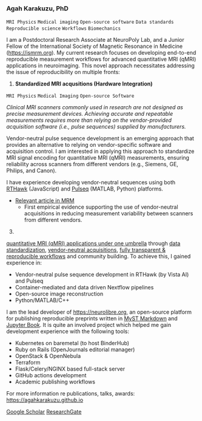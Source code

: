 ### Agah Karakuzu, PhD

`MRI Physics` `Medical imaging` `Open-source software` `Data standards` `Reproducible science` `Workflows` `Biomechanics`

I am a Postdoctoral Research Associate at NeuroPoly Lab, and a Junior Fellow of the International Society of Magnetic Resonance in Medicine (https://ismrm.org). My current research focuses on developing end-to-end reproducible measurement workflows for advanced quantitative MRI (qMRI) applications in neuroimaging. This novel approach necessitates addressing the issue of reproducibility on multiple fronts: 

1. **Standardized MRI acqusitions (Hardware Integration)**
   
`MRI Physics` `Medical Imaging` `Open-source Software`

_Clinical MRI scanners commonly used in research are not designed as precise measurement devices. Achieving accurate and repeatable measurements requires more than relying on the vendor-provided acquisition software (i.e., pulse sequences) supplied by manufacturers._

Vendor-neutral pulse sequence development is an emerging approach that provides an alternative to relying on vendor-specific software and acquisition control. I am interested in applying this approach to standardize MRI signal encoding for quantitative MRI (qMRI) measurements, ensuring reliability across scanners from different vendors (e.g., Siemens, GE, Philips, and Canon).

I have experience developing vendor-neutral sequences using both [RTHawk](https://vista.ai/products/research-rthawk/) (JavaScript) and [Pulseq](https://pulseq.github.io) (MATLAB, Python) platforms.

* [Relevant article in MRM](https://doi.org/10.1002/mrm.29292) 
    * First empirical evidence supporting the use of vendor-neutral acquisitions in reducing measurement variability between scanners from different vendors.

3. 

[quantitative MRI (qMRI) applications under one umbrella](https://qmrlab.org) through [data standardization](https://bids-specification.readthedocs.io/), [vendor-neutral acquisitions](https://github.com/qmrlab/pulse_sequences), [fully transparent & reproducible workflows](https://github.com/qmrlab/qmrflow) and community building. To achieve this, I gained experience in: 

* Vendor-neutral pulse sequence development in RTHawk (by Vista AI) and Pulseq
* Container-mediated and data driven Nextflow pipelines
* Open-source image reconstruction
* Python/MATLAB/C++
  
I am the lead developer of https://neurolibre.org, an open-source platform for publishing reproducible preprints written in [MyST Markdown](https://mystmd.org/) and [Jupyter Book](https://jupyterbook.org/en/stable/intro.html). It is quite an involved project which helped me gain development experience with the following tools: 
* Kubernetes on baremetal (to host BinderHub)
* Ruby on Rails (OpenJournals editorial manager) 
* OpenStack & OpenNebula
* Terraform
* Flask/Celery/NGINX based full-stack server
* GitHub actions development
* Academic publishing workflows  


For more information re publications, talks, awards: https://agahkarakuzu.github.io 


[Google Scholar](https://scholar.google.ca/citations?user=tVvzWVMAAAAJ&hl=en&oi=ao) 
[ResearchGate](https://www.researchgate.net/profile/Agah-Karakuzu)
